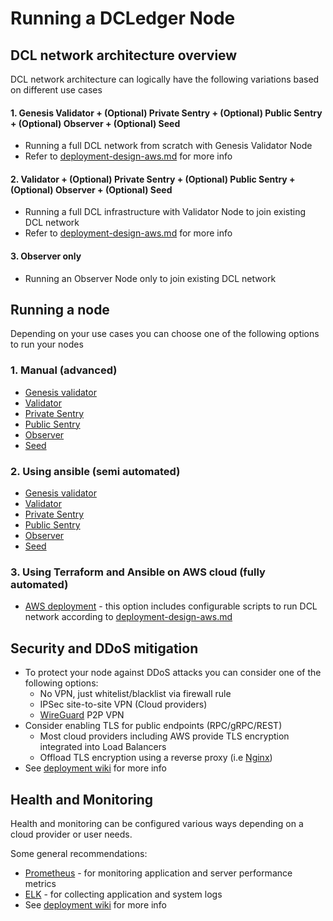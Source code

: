 # Running a DCLedger Node

## DCL network architecture overview
DCL network architecture can logically have the following variations based on different use cases
#### 1. Genesis Validator + (Optional) Private Sentry + (Optional) Public Sentry + (Optional) Observer + (Optional) Seed
- Running a full DCL network from scratch with Genesis Validator Node
- Refer to [deployment-design-aws.md](./deployment-design-aws.md) for more info

#### 2. Validator + (Optional) Private Sentry + (Optional) Public Sentry + (Optional) Observer + (Optional) Seed
- Running a full DCL infrastructure with Validator Node to join existing DCL network
- Refer to [deployment-design-aws.md](./deployment-design-aws.md) for more info

#### 3. Observer only
- Running an Observer Node only to join existing DCL network


## Running a node
Depending on your use cases you can choose one of the following options to run your nodes 
### 1. Manual (advanced)
- [Genesis validator](./running-node-manual/genesis-vn.md)
- [Validator](./running-node-manual/vn.md) 
- [Private Sentry](./running-node-manual/private-sentry.md)
- [Public Sentry](./running-node-manual/public-sentry.md) 
- [Observer](./running-node-manual/on.md)
- [Seed](./running-node-manual/seed.md)

### 2. Using ansible (semi automated)
- [Genesis validator](./running-node-ansible/genesis-vn.md)
- [Validator](./running-node-ansible/vn.md) 
- [Private Sentry](./running-node-ansible/private-sentry.md) 
- [Public Sentry](./running-node-ansible/public-sentry.md) 
- [Observer](./running-node-ansible/on.md)
- [Seed](./running-node-ansible/seed.md) 

### 3. Using Terraform and Ansible on AWS cloud (fully automated)
- [AWS deployment](./running-node-aws-terraform-ansible/deployment.md) - this option includes configurable scripts to run DCL network according to [deployment-design-aws.md](./deployment-design-aws.md)

## Security and DDoS mitigation
- To protect your node against DDoS attacks you can consider one of the following options: 
    - No VPN, just whitelist/blacklist via firewall rule
    - IPSec site-to-site VPN (Cloud providers)
    - [WireGuard](https://www.wireguard.com) P2P VPN
- Consider enabling TLS for public endpoints (RPC/gRPC/REST)
    - Most cloud providers including AWS provide TLS encryption integrated into Load Balancers
    - Offload TLS encryption using a reverse proxy (i.e [Nginx][4])
- See [deployment wiki][1] for more info

## Health and Monitoring
Health and monitoring can be configured various ways depending on a cloud provider or user needs.

Some general recommendations:
- [Prometheus][2] - for monitoring application and server performance metrics
- [ELK][3] - for collecting application and system logs
- See [deployment wiki][1] for more info

[1]: https://github.com/zigbee-alliance/distributed-compliance-ledger/wiki/DCL-MainNet-Deployment#4-health-and-monitoring
[2]: https://prometheus.io
[3]: https://github.com/elastic
[4]: https://docs.nginx.com/nginx/admin-guide/web-server/reverse-proxy/